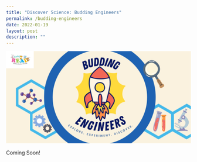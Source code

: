 ```yaml
---
title: "Discover Science: Budding Engineers"
permalink: /budding-engineers
date: 2022-01-19
layout: post
description: ""
---
```


![Alt text for image on Isomer site](/images/science-lfa/banners/Budding%20Engineers_ER%20Logo.png)

Coming Soon!
